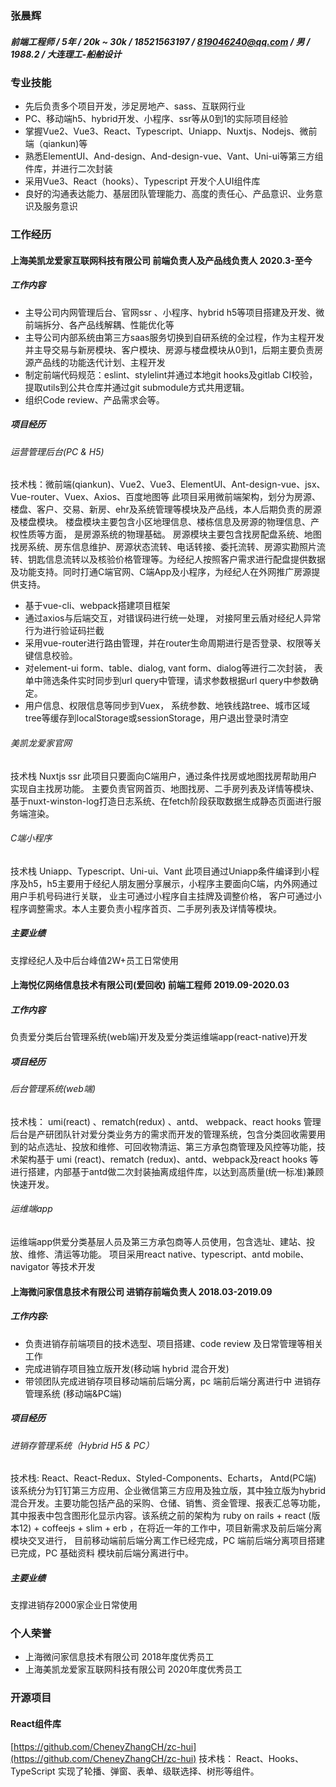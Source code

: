 ### 张晨辉
##### 前端工程师 / 5年 / 20k ~ 30k / 18521563197 / 819046240@qq.com / 男 / 1988.2 / 大连理工-船舶设计
### 专业技能

- 先后负责多个项目开发，涉足房地产、sass、互联网行业
- PC、移动端h5、hybrid开发、小程序、ssr等从0到1的实际项目经验
- 掌握Vue2、Vue3、React、Typescript、Uniapp、Nuxtjs、Nodejs、微前端（qiankun)等
- 熟悉ElementUI、And-design、And-design-vue、Vant、Uni-ui等第三方组件库，并进行二次封装
- 采用Vue3、React（hooks）、Typescript 开发个人UI组件库
- 良好的沟通表达能力、基层团队管理能力、高度的责任心、产品意识、业务意识及服务意识
### 工作经历
#### 上海美凯龙爱家互联网科技有限公司 前端负责人及产品线负责人 2020.3-至今
##### 工作内容

- 主导公司内网管理后台、官网ssr 、小程序、hybrid h5等项目搭建及开发、微前端拆分、各产品线解耦、性能优化等
- 主导公司内部系统由第三方saas服务切换到自研系统的全过程，作为主程开发并主导交易与新房模块、客户模块、房源与楼盘模块从0到1，后期主要负责房源产品线的功能迭代计划、主程开发
- 制定前端代码规范：eslint、stylelint并通过本地git hooks及gitlab CI校验， 提取utils到公共仓库并通过git submodule方式共用逻辑。
- 组织Code review、产品需求会等。
##### 项目经历
###### 运营管理后台(PC & H5)
技术栈：微前端(qiankun)、Vue2、Vue3、ElementUI、Ant-design-vue、jsx、Vue-router、Vuex、Axios、百度地图等
此项目采用微前端架构，划分为房源、楼盘、客户、交易、新房、ehr及系统管理等模块及产品线，本人后期负责的房源及楼盘模块。
楼盘模块主要包含小区地理信息、楼栋信息及房源的物理信息、产权性质等方面， 是房源系统的物理基础。
房源模块主要包含找房配盘系统、地图找房系统、房东信息维护、房源状态流转、电话转接、委托流转、房源实勘照片流转、钥匙信息流转以及核验价格管理等。为经纪人按照客户需求进行配盘提供数据及功能支持。同时打通C端官网、C端App及小程序，为经纪人在外网推广房源提供支持。

- 基于vue-cli、webpack搭建项目框架
- 通过axios与后端交互，对错误码进行统一处理， 对接阿里云盾对经纪人异常行为进行验证码拦截
- 采用vue-router进行路由管理，并在router生命周期进行是否登录、权限等关键信息校验。
- 对element-ui form、table、dialog, vant form、dialog等进行二次封装， 表单中筛选条件实时同步到url query中管理，请求参数根据url query中参数确定。
- 用户信息、权限信息等同步到Vuex， 系统参数、地铁线路tree、城市区域tree等缓存到localStorage或sessionStorage，用户退出登录时清空
###### 美凯龙爱家官网
技术栈 Nuxtjs ssr
此项目只要面向C端用户，通过条件找房或地图找房帮助用户实现自主找房功能。 主要负责官网首页、地图找房、二手房列表及详情等模块、基于nuxt-winston-log打造日志系统、在fetch阶段获取数据生成静态页面进行服务端渲染。
###### C端小程序
技术栈 Uniapp、Typescript、Uni-ui、Vant
此项目通过Uniapp条件编译到小程序及h5，h5主要用于经纪人朋友圈分享展示，小程序主要面向C端，内外网通过用户手机号码进行关联， 业主可通过小程序自主挂牌及调整价格， 客户可通过小程序调整需求。本人主要负责小程序首页、二手房列表及详情等模块。
##### 主要业绩
支撑经纪人及中后台峰值2W+员工日常使用
#### 上海悦亿网络信息技术有限公司(爱回收) 前端工程师 2019.09-2020.03
##### 工作内容
负责爱分类后台管理系统(web端)开发及爱分类运维端app(react-native)开发
##### 项目经历
###### 后台管理系统(web端)
技术栈： umi(react) 、rematch(redux) 、antd、 webpack、react hooks 
管理后台是产研团队针对爱分类业务方的需求而开发的管理系统，包含分类回收需要用到的站点选址、投放和维修、可回收物清运、第三方承包商管理及风控等功能，技术架构基于 umi (react)、rematch (redux)、antd、webpack及react hooks 等进行搭建，内部基于antd做二次封装抽离成组件库，以达到高质量(统一标准)兼顾快速开发。 
###### 运维端app
运维端app供爱分类基层人员及第三方承包商等人员使用，包含选址、建站、投放、维修、清运等功能。 项目采用react native、typescript、antd mobile、navigator 等技术开发 
#### 上海微问家信息技术有限公司 进销存前端负责人 2018.03-2019.09
##### 工作内容:

- 负责进销存前端项目的技术选型、项目搭建、code review 及日常管理等相关工作 
- 完成进销存项目独立版开发(移动端 hybrid 混合开发) 
- 带领团队完成进销存项目移动端前后端分离，pc 端前后端分离进行中 进销存管理系统 (移动端&PC端) 
##### 项目经历
###### 进销存管理系统（Hybrid H5 & PC）
技术栈: React、React-Redux、Styled-Components、Echarts， Antd(PC端) 
该系统分为钉钉第三方应用、企业微信第三方应用及独立版，其中独立版为hybrid 混合开发。主要功能包括产品的采购、仓储、销售、资金管理、报表汇总等功能， 其中报表中包含图形化显示内容。该系统之前的架构为 ruby on rails + react (版本12) + coffeejs + slim + erb ，在将近一年的工作中，项目新需求及前后端分离模块交叉进行， 
目前移动端前后端分离工作已经完成，PC 端前后端分离项目搭建已完成，PC 基础资料 模块前后端分离进行中。 
##### 主要业绩
支撑进销存2000家企业日常使用
### 个人荣誉

- 上海微问家信息技术有限公司 2018年度优秀员工
- 上海美凯龙爱家互联网科技有限公司 2020年度优秀员工
### 开源项目 
#### React组件库
[https://github.com/CheneyZhangCH/zc-hui](https://github.com/CheneyZhangCH/zc-hui)
技术栈： React、Hooks、TypeScript
实现了轮播、弹窗、表单、级联选择、树形等组件。
